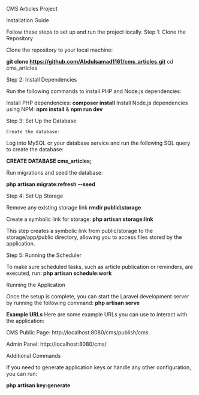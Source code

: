 CMS Articles Project

Installation Guide

Follow these steps to set up and run the project locally.
Step 1: Clone the Repository

Clone the repository to your local machine:
  
  **git clone https://github.com/Abdulsamad1161/cms_articles.git**
  cd cms_articles


Step 2: Install Dependencies

Run the following commands to install PHP and Node.js dependencies:

  Install PHP dependencies:
    **composer install**
  Install Node.js dependencies using NPM:
    **npm install** & **npm run dev**

Step 3: Set Up the Database

    Create the database:

Log into MySQL or your database service and run the following SQL query to create the database:

**CREATE DATABASE cms_articles;**

Run migrations and seed the database:

**php artisan migrate:refresh --seed**

Step 4: Set Up Storage

Remove any existing storage link
**rmdir public\storage**

Create a symbolic link for storage:
**php artisan storage:link**

This step creates a symbolic link from public/storage to the storage/app/public directory, allowing you to access files stored by the application.

Step 5: Running the Scheduler

To make sure scheduled tasks, such as article publication or reminders, are executed, run:
**php artisan schedule:work**

Running the Application

Once the setup is complete, you can start the Laravel development server by running the following command:
**php artisan serve**

**Example URLs**
Here are some example URLs you can use to interact with the application:

CMS Public Page: http://localhost:8080/cms/publish/cms

Admin Panel: http://localhost:8080/cms/


Additional Commands

If you need to generate application keys or handle any other configuration, you can run:

**php artisan key:generate**
